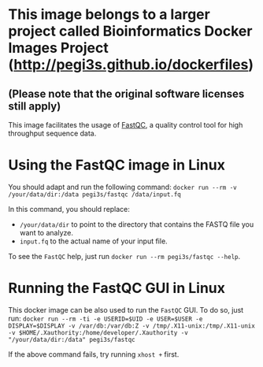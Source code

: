 # This image belongs to a larger project called Bioinformatics Docker Images Project (http://pegi3s.github.io/dockerfiles)
## (Please note that the original software licenses still apply)

This image facilitates the usage of [FastQC](https://www.bioinformatics.babraham.ac.uk/projects/fastqc/), a quality control tool for high throughput sequence data.

# Using the FastQC image in Linux
You should adapt and run the following command: `docker run --rm -v /your/data/dir:/data pegi3s/fastqc /data/input.fq`

In this command, you should replace:
- `/your/data/dir` to point to the directory that contains the FASTQ file you want to analyze.
- `input.fq` to the actual name of your input file.

To see the `FastQC` help, just run `docker run --rm pegi3s/fastqc --help`.

# Running the FastQC GUI in Linux
This docker image can be also used to run the `FastQC` GUI. To do so, just run: `docker run --rm -ti -e USERID=$UID -e USER=$USER -e DISPLAY=$DISPLAY -v /var/db:/var/db:Z -v /tmp/.X11-unix:/tmp/.X11-unix -v $HOME/.Xauthority:/home/developer/.Xauthority -v "/your/data/dir:/data" pegi3s/fastqc`

If the above command fails, try running `xhost +` first.
